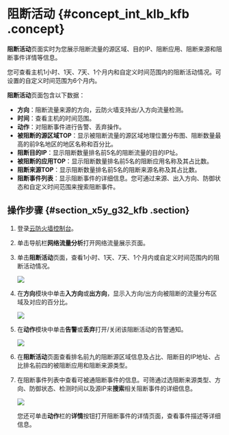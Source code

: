 # 阻断活动 {#concept_int_klb_kfb .concept}

**阻断活动**页面实时为您展示阻断流量的源区域、目的IP、阻断应用、阻断来源和阻断事件详情等信息。

您可查看主机1小时、1天、7天、1个月内和自定义时间范围内的阻断活动情况。可设置的自定义时间范围为6个月内。

**阻断活动**页面包含以下数据：

-   **方向**：阻断流量来源的方向，云防火墙支持出/入方向流量检测。
-   **时间**：查看主机的时间范围。
-   **动作**：对阻断事件进行告警、丢弃操作。
-   **被阻断的源区域TOP**：显示被阻断流量的源区域地理位置分布图、阻断数量最高的前9名地区的地区名称和百分比。
-   **阻断目的IP**：显示阻断数量排名前5名的阻断流量的目的IP址。
-   **被阻断的应用TOP**：显示阻断数量排名前5名的阻断应用名称及其占比数。
-   **阻断来源TOP**：显示阻断数量排名前5名的阻断来源名称及其占比数。
-   **阻断事件列表**：显示阻断事件的详细信息。您可通过来源、出入方向、防御状态和自定义时间范围来搜索阻断事件。

## 操作步骤 {#section_x5y_g32_kfb .section}

1.  登录[云防火墙控制台](https://yundun.console.aliyun.com/?p=cfwnext#/overview)。
2.  单击导航栏**网络流量分析**打开网络流量展示页面。
3.  单击**阻断活动**页面，查看1小时、1天、7天、1个月内或自定义时间范围内的阻断活动情况。

    ![](http://static-aliyun-doc.oss-cn-hangzhou.aliyuncs.com/assets/img/22641/154233394613416_zh-CN.png)

4.  在**方向**模块中单击**入方向**或**出方向**，显示入方向/出方向被阻断的流量分布区域及对应的百分比。

    ![](http://static-aliyun-doc.oss-cn-hangzhou.aliyuncs.com/assets/img/22641/154233394613417_zh-CN.png)

5.  在**动作**模块中单击**告警**或**丢弃**打开/关闭该阻断活动的告警通知。

    ![](http://static-aliyun-doc.oss-cn-hangzhou.aliyuncs.com/assets/img/22641/154233394613418_zh-CN.png)

6.  在**阻断活动**页面查看排名前九的阻断源区域信息及占比、阻断目的IP地址、占比排名前四的被阻断应用和阻断来源类型。
7.  在阻断事件列表中查看可被通阻断事件的信息。可筛通过选阻断来源类型、方向、防御状态、检测时间以及源IP来**搜索**相关阻断事件的详细信息。

    ![](http://static-aliyun-doc.oss-cn-hangzhou.aliyuncs.com/assets/img/22641/154233394613419_zh-CN.png)

    您还可单击**动作**栏的**详情**按钮打开阻断事件的详情页面，查看事件描述等详细信息。


